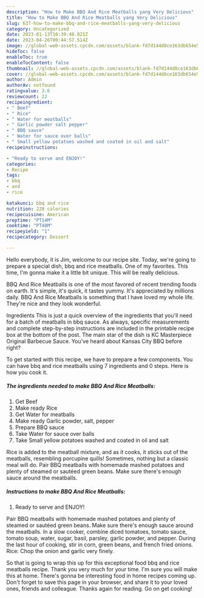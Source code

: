 ```yaml
---
description: "How to Make BBQ And Rice Meatballs yang Very Delicious"
title: "How to Make BBQ And Rice Meatballs yang Very Delicious"
slug: 637-how-to-make-bbq-and-rice-meatballs-yang-very-delicious
category: Uncategorized
date: 2023-01-13T16:39:48.821Z
date: 2023-04-26T00:44:57.514Z
image: //global-web-assets.cpcdn.com/assets/blank-fd7d144d8ce163db654e5a02c40b08a2775adb7897d16e4062681dc7e1b2800f.png
hideToc: false
enableToc: true
enableTocContent: false
thumbnail: //global-web-assets.cpcdn.com/assets/blank-fd7d144d8ce163db654e5a02c40b08a2775adb7897d16e4062681dc7e1b2800f.png
cover: //global-web-assets.cpcdn.com/assets/blank-fd7d144d8ce163db654e5a02c40b08a2775adb7897d16e4062681dc7e1b2800f.png
author: Admin
authorAv: notfound
ratingvalue: 3.6
reviewcount: 22
recipeingredient:
- " Beef"
- " Rice"
- " Water for meatballs"
- " Garlic powder salt pepper"
- " BBQ sauce"
- " Water for sauce over balls"
- " Small yellow potatoes washed and coated in oil and salt"
recipeinstructions:

- "Ready to serve and ENJOY!"
categories:
- Recipe
tags:
- bbq
- and
- rice

katakunci: bbq and rice 
nutrition: 228 calories
recipecuisine: American
preptime: "PT14M"
cooktime: "PT48M"
recipeyield: "1"
recipecategory: Dessert

---
```



Hello everybody, it is Jim, welcome to our recipe site. Today, we're going to prepare a special dish, bbq and rice meatballs. One of my favorites. This time, I'm gonna make it a little bit unique. This will be really delicious.

BBQ And Rice Meatballs is one of the most favored of recent trending foods on earth. It's simple, it's quick, it tastes yummy. It's appreciated by millions daily. BBQ And Rice Meatballs is something that I have loved my whole life. They're nice and they look wonderful.

Ingredients This is just a quick overview of the ingredients that you&#39;ll need for a batch of meatballs in bbq sauce. As always, specific measurements and complete step-by-step instructions are included in the printable recipe box at the bottom of the post. The main star of the dish is KC Masterpiece Original Barbecue Sauce. You&#39;ve heard about Kansas City BBQ before right?


To get started with this recipe, we have to prepare a few components. You can have bbq and rice meatballs using 7 ingredients and 0 steps. Here is how you cook it.

<!--inarticleads1-->

##### The ingredients needed to make BBQ And Rice Meatballs:

1. Get  Beef
1. Make ready  Rice
1. Get  Water for meatballs
1. Make ready  Garlic powder, salt, pepper
1. Prepare  BBQ sauce
1. Take  Water for sauce over balls
1. Take  Small yellow potatoes washed and coated in oil and salt


Rice is added to the meatball mixture, and as it cooks, it sticks out of the meatballs, resembling porcupine quills! Sometimes, nothing but a classic meal will do. Pair BBQ meatballs with homemade mashed potatoes and plenty of steamed or sautéed green beans. Make sure there&#39;s enough sauce around the meatballs. 

<!--inarticleads2-->

##### Instructions to make BBQ And Rice Meatballs:


1. Ready to serve and ENJOY!

Pair BBQ meatballs with homemade mashed potatoes and plenty of steamed or sautéed green beans. Make sure there&#39;s enough sauce around the meatballs. In a slow cooker, combine diced tomatoes, tomato sauce, tomato soup, water, sugar, basil, parsley, garlic powder, and pepper. During the last hour of cooking, stir in corn, green beans, and french fried onions. Rice: Chop the onion and garlic very finely. 

So that is going to wrap this up for this exceptional food bbq and rice meatballs recipe. Thank you very much for your time. I'm sure you will make this at home. There's gonna be interesting food in home recipes coming up. Don't forget to save this page in your browser, and share it to your loved ones, friends and colleague. Thanks again for reading. Go on get cooking!
